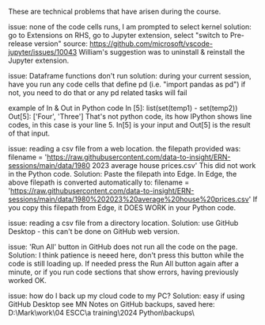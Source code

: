 These are technical problems that have arisen during the course.

issue:     none of the code cells runs, I am prompted to select kernel
solution:  go to Extensions on RHS, go to Jupyter extension, select "switch to Pre-release version"
source:    https://github.com/microsoft/vscode-jupyter/issues/10043
           William's suggestion was to uninstall & reinstall the Jupyter extension.

issue:     Dataframe functions don't run
solution:  during your current session, have you run any code cells that define pd (i.e. "import pandas as pd")
           if not, you need to do that or any pd related tasks will fail

example of In & Out in Python code
In [5]: list(set(temp1) - set(temp2))
Out[5]: ['Four', 'Three']
That's not python code, its how IPython shows line codes, in this case is your line 5.
In[5] is your input and Out[5] is the result of that input.

issue:      reading a csv file from a web location.
            the filepath provided was:
        filename = 'https://raw.githubusercontent.com/data-to-insight/ERN-sessions/main/data/1980 2023 average house prices.csv'
            This did not work in the Python code.
Solution:   Paste the filepath into Edge.
            In Edge, the above filepath is converted automatically to:
            filename = 'https://raw.githubusercontent.com/data-to-insight/ERN-sessions/main/data/1980%202023%20average%20house%20prices.csv'
            If you copy this filepath from Edge, it DOES WORK in your Python code.

issue:      reading a csv file from a directory location.
Solution:   use GitHub Desktop - this can't be done on GitHub web version.

issue:      'Run All' button in GitHub does not run all the code on the page.
Solution:   I think patience is neeed here, don't press this button while the code is still loading up.
            If needed press the Run All button again after a minute, or if you run code sections that show errors, having previously worked OK.

issue:      how do I back up my cloud code to my PC?
Solution:   easy if using GitHub Desktop
            see MN Notes on GitHub backups, saved here:     D:\Mark\work\04 ESCC\a training\2024 Python\backups\